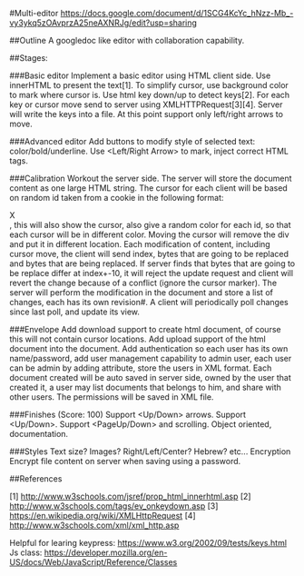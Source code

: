 #Multi-editor
https://docs.google.com/document/d/1SCG4KcYc_hNzz-Mb_-vy3ykq5zOAvprzA25neAXNRJg/edit?usp=sharing

##Outline
A googledoc like editor with collaboration capability.

##Stages:

###Basic editor
Implement a basic editor using HTML client side.
Use innerHTML to present the text[1].
To simplify cursor, use background color to mark where cursor is.
Use html key down/up to detect keys[2].
For each key or cursor move send to server using XMLHTTPRequest[3][4].
Server will write the keys into a file.
At this point support only left/right arrows to move.

###Advanced editor
Add buttons to modify style of selected text: color/bold/underline.
Use <Shift><Left/Right Arrow> to mark, inject correct HTML tags.

###Calibration
Workout the server side.
The server will store the document content as one large HTML string.
The cursor for each client will be based on random id taken from a cookie in the following format:
<div id="cursor_<id>" style�>X</div>, this will also show the cursor, also give a random color for each id, so that each cursor will be in different color.
Moving the cursor will remove the div and put it in different location.
Each modification of content, including cursor move, the client will send index, bytes that are going to be replaced and bytes that are being replaced.
If server finds that bytes that are going to be replace differ at index+-10, it will reject the update request and client will revert the change because of a conflict (ignore the cursor marker).
The server will perform the modification in the document and store a list of changes, each has its own revision#.
A client will periodically poll changes since last poll, and update its view.

###Envelope
Add download support to create html document, of course this will not contain cursor locations.
Add upload support of the html document into the document.
Add authentication so each user has its own name/password, add user management capability to admin user, each user can be admin by adding attribute, store the users in XML format.
Each document created will be auto saved in server side, owned by the user that created it, a user may list documents that belongs to him, and share with other users. The permissions will be saved in XML file.

###Finishes (Score: 100)
Support <Up/Down> arrows.
Support <Shift><Up/Down>.
Support <PageUp/Down> and scrolling.
Object oriented, documentation.

###Styles
Text size?
Images?
Right/Left/Center?
Hebrew?
etc...
Encryption
Encrypt file content on server when saving using a password.

##References

[1] http://www.w3schools.com/jsref/prop_html_innerhtml.asp
[2] http://www.w3schools.com/tags/ev_onkeydown.asp
[3] https://en.wikipedia.org/wiki/XMLHttpRequest
[4] http://www.w3schools.com/xml/xml_http.asp

Helpful for learing keypress:
https://www.w3.org/2002/09/tests/keys.html
Js class:
https://developer.mozilla.org/en-US/docs/Web/JavaScript/Reference/Classes
